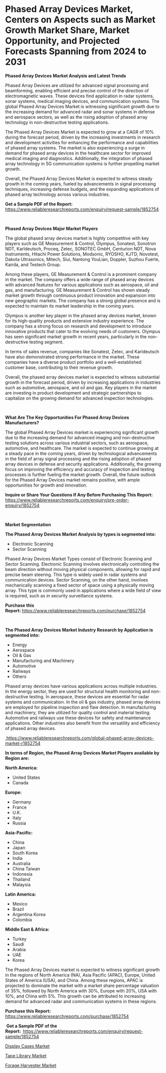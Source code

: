 <p><h1>Phased Array Devices Market, Centers on Aspects such as Market Growth Market Share, Market Opportunity, and Projected Forecasts Spanning from 2024 to 2031</h1></p><p><strong>Phased Array Devices Market Analysis and Latest Trends</strong></p>
<p><p>Phased Array Devices are utilized for advanced signal processing and beamforming, enabling efficient and precise control of the direction of electromagnetic waves. These devices find application in radar systems, sonar systems, medical imaging devices, and communication systems. The global Phased Array Devices Market is witnessing significant growth due to the increasing demand for advanced radar and sonar systems in defense and aerospace sectors, as well as the rising adoption of phased array technology in non-destructive testing applications. </p><p>The Phased Array Devices Market is expected to grow at a CAGR of 10% during the forecast period, driven by the increasing investments in research and development activities for enhancing the performance and capabilities of phased array systems. The market is also experiencing a surge in demand for phased array devices in the healthcare sector for improved medical imaging and diagnostics. Additionally, the integration of phased array technology in 5G communication systems is further propelling market growth.</p><p>Overall, the Phased Array Devices Market is expected to witness steady growth in the coming years, fueled by advancements in signal processing techniques, increasing defense budgets, and the expanding applications of phased array technology across various industries.</p></p>
<p><strong>Get a Sample PDF of the Report:&nbsp;</strong> <a href="https://www.reliableresearchreports.com/enquiry/request-sample/1852754">https://www.reliableresearchreports.com/enquiry/request-sample/1852754</a></p>
<p>&nbsp;</p>
<p><strong>Phased Array Devices Major Market Players</strong></p>
<p><p>The global phased array devices market is highly competitive with key players such as GE Measurement & Control, Olympus, Sonatest, Sonotron NDT, Karldeutsch, Proceq, Zetec, SONOTEC GmbH, Centurion NDT, Nova Instruments, Hitachi Power Solutions, Modsonic, RYOSHO, KJTD, Novotest, Dakota Ultrasonics, Mitech, Siui, Nantong YouLian, Doppler, Suzhou Fuerte, Kairda, and Testech Group.</p><p>Among these players, GE Measurement & Control is a prominent company in the market. The company offers a wide range of phased array devices with advanced features for various applications such as aerospace, oil and gas, and manufacturing. GE Measurement & Control has shown steady market growth through continuous product innovation and expansion into new geographic markets. The company has a strong global presence and is expected to maintain its market leadership in the coming years.</p><p>Olympus is another key player in the phased array devices market, known for its high-quality products and extensive industry experience. The company has a strong focus on research and development to introduce innovative products that cater to the evolving needs of customers. Olympus has seen significant market growth in recent years, particularly in the non-destructive testing segment.</p><p>In terms of sales revenue, companies like Sonatest, Zetec, and Karldeutsch have also demonstrated strong performance in the market. These companies have a diverse product portfolio and a well-established customer base, contributing to their revenue growth.</p><p>Overall, the phased array devices market is expected to witness substantial growth in the forecast period, driven by increasing applications in industries such as automotive, aerospace, and oil and gas. Key players in the market are investing in product development and strategic partnerships to capitalize on the growing demand for advanced inspection technologies.</p></p>
<p>&nbsp;</p>
<p><strong>What Are The Key Opportunities For Phased Array Devices Manufacturers?</strong></p>
<p><p>The global Phased Array Devices market is experiencing significant growth due to the increasing demand for advanced imaging and non-destructive testing solutions across various industrial sectors, such as aerospace, automotive, and healthcare. The market is expected to continue growing at a steady pace in the coming years, driven by technological advancements in the field of array signal processing and the rising adoption of phased array devices in defense and security applications. Additionally, the growing focus on improving the efficiency and accuracy of inspection and testing processes is further fueling the market growth. Overall, the future outlook for the Phased Array Devices market remains positive, with ample opportunities for growth and innovation.</p></p>
<p><strong>Inquire or Share Your Questions If Any Before Purchasing This Report:</strong> <a href="https://www.reliableresearchreports.com/enquiry/pre-order-enquiry/1852754">https://www.reliableresearchreports.com/enquiry/pre-order-enquiry/1852754</a></p>
<p>&nbsp;</p>
<p><strong>Market Segmentation</strong></p>
<p><strong>The Phased Array Devices Market Analysis by types is segmented into:</strong></p>
<p><ul><li>Electronic Scanning</li><li>Sector Scanning</li></ul></p>
<p><p>Phased Array Devices Market Types consist of Electronic Scanning and Sector Scanning. Electronic Scanning involves electronically controlling the beam direction without moving physical components, allowing for rapid and precise beam steering. This type is widely used in radar systems and communication devices. Sector Scanning, on the other hand, involves mechanically scanning a fixed sector of space using a physically moving array. This type is commonly used in applications where a wide field of view is required, such as in security surveillance systems.</p></p>
<p><strong>Purchase this Report:&nbsp;</strong><a href="https://www.reliableresearchreports.com/purchase/1852754">https://www.reliableresearchreports.com/purchase/1852754</a></p>
<p>&nbsp;</p>
<p><strong>The Phased Array Devices Market Industry Research by Application is segmented into:</strong></p>
<p><ul><li>Energy</li><li>Aerospace</li><li>Oil & Gas</li><li>Manufacturing and Machinery</li><li>Automotive</li><li>Railways</li><li>Others</li></ul></p>
<p><p>Phased array devices have various applications across multiple industries. In the energy sector, they are used for structural health monitoring and non-destructive testing. In aerospace, these devices are essential for radar systems and communication. In the oil & gas industry, phased array devices are employed for pipeline inspection and flaw detection. In manufacturing and machinery, they are utilized for quality control and material testing. Automotive and railways use these devices for safety and maintenance applications. Other industries also benefit from the versatility and efficiency of phased array devices.</p></p>
<p><a href="https://www.reliableresearchreports.com/global-phased-array-devices-market-r1852754">&nbsp;https://www.reliableresearchreports.com/global-phased-array-devices-market-r1852754</a></p>
<p><strong>In terms of Region, the Phased Array Devices Market Players available by Region are:</strong></p>
<p>
    <p> <strong> North America: </strong>
        <ul>
            <li>United States</li>
            <li>Canada</li>
        </ul>
        </p> 
    <p> <strong> Europe: </strong>
        <ul>
            <li>Germany</li>
            <li>France</li>
            <li>U.K.</li>
            <li>Italy</li>
            <li>Russia</li>
        </ul>
        </p> 
    <p> <strong> Asia-Pacific: </strong>
        <ul>
            <li>China</li>
            <li>Japan</li>
            <li>South Korea</li>
            <li>India</li>
            <li>Australia</li>
            <li>China Taiwan</li>
            <li>Indonesia</li>
            <li>Thailand</li>
            <li>Malaysia</li>
        </ul>
        </p> 
    <p> <strong> Latin America: </strong>
        <ul>
            <li>Mexico</li>
            <li>Brazil</li>
            <li>Argentina Korea</li>
            <li>Colombia</li>
        </ul>
        </p> 
    <p> <strong> Middle East & Africa: </strong>
        <ul>
            <li>Turkey</li>
            <li>Saudi</li>
            <li>Arabia</li>
            <li>UAE</li>
            <li>Korea</li>
        </ul>
    </p>
    </p>
<p><p>The Phased Array Devices market is expected to witness significant growth in the regions of North America (NA), Asia Pacific (APAC), Europe, United States of America (USA), and China. Among these regions, APAC is projected to dominate the market with a market share percentage valuation of 35%, followed by North America with 30%, Europe with 20%, USA with 10%, and China with 5%. This growth can be attributed to increasing demand for advanced radar and communication systems in these regions.</p></p>
<p><strong>Purchase this Report: </strong><a href="https://www.reliableresearchreports.com/purchase/1852754">https://www.reliableresearchreports.com/purchase/1852754</a></p>
<p>&nbsp;<strong>Get a Sample PDF of the Report:&nbsp;&nbsp;</strong><a href="https://www.reliableresearchreports.com/enquiry/request-sample/1852754">https://www.reliableresearchreports.com/enquiry/request-sample/1852754</a></p>
<p><strong></strong></p>
<p><p><a href="https://github.com/sowravmitra0/Market-Research-Report-List-1/blob/main/display-cases-market.md">Display Cases Market</a></p><p><a href="https://github.com/kaiserrayhan25/Market-Research-Report-List-1/blob/main/tape-library-market.md">Tape Library Market</a></p><p><a href="https://github.com/maesanjaya8/Market-Research-Report-List-1/blob/main/forage-harvester-market.md">Forage Harvester Market</a></p></p>
